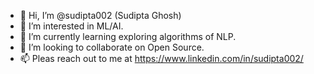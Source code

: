 - 👋 Hi, I’m @sudipta002 (Sudipta Ghosh)
- 👀 I’m interested in ML/AI.
- 🌱 I’m currently learning exploring algorithms of NLP.
- 💞️ I’m looking to collaborate on Open Source.
- 📫 Pleas reach out to me at https://www.linkedin.com/in/sudipta002/

<!---
sudipta002/sudipta002 is a ✨ special ✨ repository because its `README.md` (this file) appears on your GitHub profile.
You can click the Preview link to take a look at your changes.
--->
